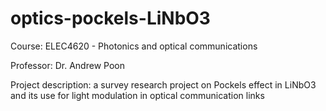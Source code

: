 # optics-pockels-LiNbO3

Course: ELEC4620 - Photonics and optical communications

Professor: Dr. Andrew Poon

Project description: a survey research project on Pockels effect in LiNbO3 and its use for light modulation in optical communication links
